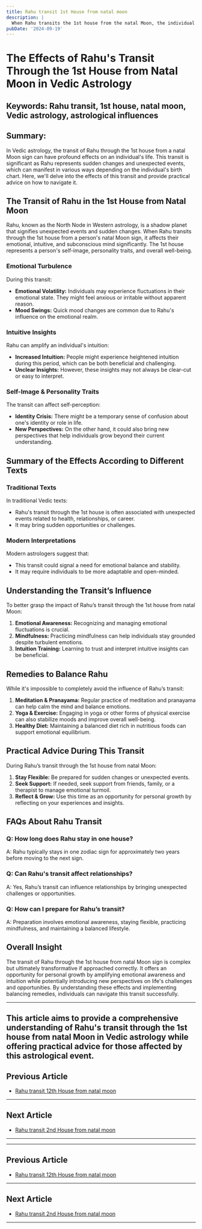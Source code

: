 ```yaml
---
title: Rahu transit 1st House from natal moon
description: |
  When Rahu transits the 1st house from the natal Moon, the individual may face unsolved difficulties, health issues, and potential black magic. Mental stress, mysterious diseases, and problems for parents are also likely.
pubDate: '2024-09-19'
---
```


# The Effects of Rahu's Transit Through the 1st House from Natal Moon in Vedic Astrology

## Keywords: Rahu transit, 1st house, natal moon, Vedic astrology, astrological influences

## Summary:
In Vedic astrology, the transit of Rahu through the 1st house from a natal Moon sign can have profound effects on an individual's life. This transit is significant as Rahu represents sudden changes and unexpected events, which can manifest in various ways depending on the individual's birth chart. Here, we'll delve into the effects of this transit and provide practical advice on how to navigate it.

## The Transit of Rahu in the 1st House from Natal Moon

Rahu, known as the North Node in Western astrology, is a shadow planet that signifies unexpected events and sudden changes. When Rahu transits through the 1st house from a person's natal Moon sign, it affects their emotional, intuitive, and subconscious mind significantly. The 1st house represents a person's self-image, personality traits, and overall well-being.

### Emotional Turbulence
During this transit:
- **Emotional Volatility:** Individuals may experience fluctuations in their emotional state. They might feel anxious or irritable without apparent reason.
- **Mood Swings:** Quick mood changes are common due to Rahu's influence on the emotional realm.

### Intuitive Insights
Rahu can amplify an individual's intuition:
- **Increased Intuition:** People might experience heightened intuition during this period, which can be both beneficial and challenging.
- **Unclear Insights:** However, these insights may not always be clear-cut or easy to interpret.

### Self-Image & Personality Traits
The transit can affect self-perception:
- **Identity Crisis:** There might be a temporary sense of confusion about one's identity or role in life.
- **New Perspectives:** On the other hand, it could also bring new perspectives that help individuals grow beyond their current understanding.

## Summary of the Effects According to Different Texts

### Traditional Texts
In traditional Vedic texts:
- Rahu's transit through the 1st house is often associated with unexpected events related to health, relationships, or career.
- It may bring sudden opportunities or challenges.

### Modern Interpretations
Modern astrologers suggest that:
- This transit could signal a need for emotional balance and stability.
- It may require individuals to be more adaptable and open-minded.

## Understanding the Transit’s Influence

To better grasp the impact of Rahu’s transit through the 1st house from natal Moon:
1. **Emotional Awareness:** Recognizing and managing emotional fluctuations is crucial.
2. **Mindfulness:** Practicing mindfulness can help individuals stay grounded despite turbulent emotions.
3. **Intuition Training:** Learning to trust and interpret intuitive insights can be beneficial.

## Remedies to Balance Rahu

While it's impossible to completely avoid the influence of Rahu’s transit:
1. **Meditation & Pranayama:** Regular practice of meditation and pranayama can help calm the mind and balance emotions.
2. **Yoga & Exercise:** Engaging in yoga or other forms of physical exercise can also stabilize moods and improve overall well-being.
3. **Healthy Diet:** Maintaining a balanced diet rich in nutritious foods can support emotional equilibrium.

## Practical Advice During This Transit

During Rahu’s transit through the 1st house from natal Moon:
1. **Stay Flexible:** Be prepared for sudden changes or unexpected events.
2. **Seek Support:** If needed, seek support from friends, family, or a therapist to manage emotional turmoil.
3. **Reflect & Grow:** Use this time as an opportunity for personal growth by reflecting on your experiences and insights.

## FAQs About Rahu Transit

### Q: How long does Rahu stay in one house?
A: Rahu typically stays in one zodiac sign for approximately two years before moving to the next sign.

### Q: Can Rahu's transit affect relationships?
A: Yes, Rahu’s transit can influence relationships by bringing unexpected challenges or opportunities.

### Q: How can I prepare for Rahu’s transit?
A: Preparation involves emotional awareness, staying flexible, practicing mindfulness, and maintaining a balanced lifestyle.

## Overall Insight

The transit of Rahu through the 1st house from natal Moon sign is complex but ultimately transformative if approached correctly. It offers an opportunity for personal growth by amplifying emotional awareness and intuition while potentially introducing new perspectives on life's challenges and opportunities. By understanding these effects and implementing balancing remedies, individuals can navigate this transit successfully.

---

This article aims to provide a comprehensive understanding of Rahu's transit through the 1st house from natal Moon in Vedic astrology while offering practical advice for those affected by this astrological event.
---

## Previous Article
- [Rahu transit 12th House from natal moon](200812_Rahu_transit_12th_House_from_natal_moon.md)

---

## Next Article
- [Rahu transit 2nd House from natal moon](200802_Rahu_transit_2nd_House_from_natal_moon.md)

---
---

## Previous Article
- [Rahu transit 12th House from natal moon](200812_Rahu_transit_12th_House_from_natal_moon.md)

---

## Next Article
- [Rahu transit 2nd House from natal moon](200802_Rahu_transit_2nd_House_from_natal_moon.md)

---
